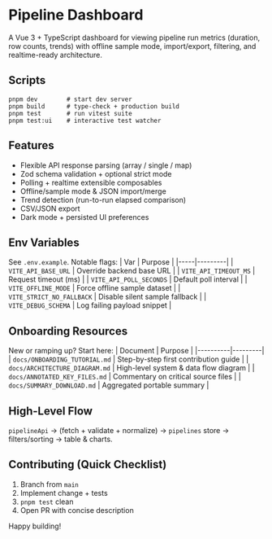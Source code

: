 # Pipeline Dashboard

A Vue 3 + TypeScript dashboard for viewing pipeline run metrics (duration, row counts, trends) with offline sample mode, import/export, filtering, and realtime-ready architecture.

## Scripts
```
pnpm dev        # start dev server
pnpm build      # type-check + production build
pnpm test       # run vitest suite
pnpm test:ui    # interactive test watcher
```

## Features
- Flexible API response parsing (array / single / map)
- Zod schema validation + optional strict mode
- Polling + realtime extensible composables
- Offline/sample mode & JSON import/merge
- Trend detection (run-to-run elapsed comparison)
- CSV/JSON export
- Dark mode + persisted UI preferences

## Env Variables
See `.env.example`. Notable flags:
| Var | Purpose |
|-----|---------|
| `VITE_API_BASE_URL` | Override backend base URL |
| `VITE_API_TIMEOUT_MS` | Request timeout (ms) |
| `VITE_API_POLL_SECONDS` | Default poll interval |
| `VITE_OFFLINE_MODE` | Force offline sample dataset |
| `VITE_STRICT_NO_FALLBACK` | Disable silent sample fallback |
| `VITE_DEBUG_SCHEMA` | Log failing payload snippet |

## Onboarding Resources
New or ramping up? Start here:
| Document | Purpose |
|----------|---------|
| `docs/ONBOARDING_TUTORIAL.md` | Step-by-step first contribution guide |
| `docs/ARCHITECTURE_DIAGRAM.md` | High-level system & data flow diagram |
| `docs/ANNOTATED_KEY_FILES.md` | Commentary on critical source files |
| `docs/SUMMARY_DOWNLOAD.md` | Aggregated portable summary |

## High-Level Flow
`pipelineApi` → (fetch + validate + normalize) → `pipelines` store → filters/sorting → table & charts.

## Contributing (Quick Checklist)
1. Branch from `main`
2. Implement change + tests
3. `pnpm test` clean
4. Open PR with concise description

Happy building!
